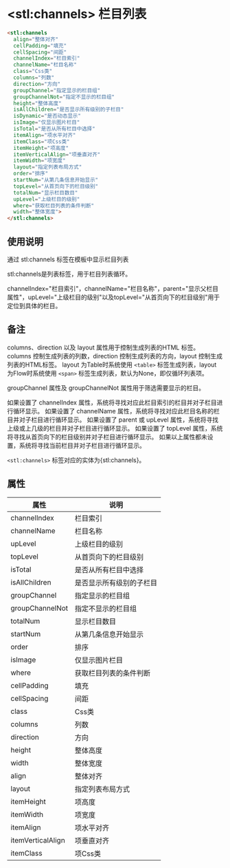 ﻿# &lt;stl:channels&gt; 栏目列表

```html
<stl:channels
  align="整体对齐"
  cellPadding="填充"
  cellSpacing="间距"
  channelIndex="栏目索引"
  channelName="栏目名称"
  class="Css类"
  columns="列数"
  direction="方向"
  groupChannel="指定显示的栏目组"
  groupChannelNot="指定不显示的栏目组"
  height="整体高度"
  isAllChildren="是否显示所有级别的子栏目"
  isDynamic="是否动态显示"
  isImage="仅显示图片栏目"
  isTotal="是否从所有栏目中选择"
  itemAlign="项水平对齐"
  itemClass="项Css类"
  itemHeight="项高度"
  itemVerticalAlign="项垂直对齐"
  itemWidth="项宽度"
  layout="指定列表布局方式"
  order="排序"
  startNum="从第几条信息开始显示" 
  topLevel="从首页向下的栏目级别"
  totalNum="显示栏目数目"
  upLevel="上级栏目的级别"
  where="获取栏目列表的条件判断"
  width="整体宽度">
</stl:channels>
```

## 使用说明

通过 stl:channels 标签在模板中显示栏目列表

stl:channels是列表标签，用于栏目列表循环。

channelIndex="栏目索引"，channelName="栏目名称"，parent="显示父栏目属性"，upLevel="上级栏目的级别"以及topLevel="从首页向下的栏目级别"用于定位到具体的栏目。

## 备注

columns、direction 以及 layout 属性用于控制生成列表的HTML 标签。
columns 控制生成列表的列数，direction 控制生成列表的方向，layout 控制生成列表的HTML标签。
layout 为Table时系统使用 `<table>` 标签生成列表，layout 为Flow时系统使用 `<span>` 标签生成列表，默认为None，即仅循环列表项。

groupChannel 属性及 groupChannelNot 属性用于筛选需要显示的栏目。

如果设置了 channelIndex 属性，系统将寻找对应此栏目索引的栏目并对子栏目进行循环显示。
如果设置了 channelName 属性，系统将寻找对应此栏目名称的栏目并对子栏目进行循环显示。
如果设置了 parent 或 upLevel 属性，系统将寻找上级或上几级的栏目并对子栏目进行循环显示。
如果设置了 topLevel 属性，系统将寻找从首页向下的栏目级别并对子栏目进行循环显示。
如果以上属性都未设置，系统将寻找当前栏目并对子栏目进行循环显示。

`<stl:channels>` 标签对应的实体为{stl:channels}。

## 属性

| 属性              | 说明                     |
| ----------------- | ------------------------ |
| channelIndex      | 栏目索引                 |
| channelName       | 栏目名称                 |
| upLevel           | 上级栏目的级别           |
| topLevel          | 从首页向下的栏目级别     |
| isTotal           | 是否从所有栏目中选择     |
| isAllChildren     | 是否显示所有级别的子栏目 |
| groupChannel      | 指定显示的栏目组         |
| groupChannelNot   | 指定不显示的栏目组       |
| totalNum          | 显示栏目数目             |
| startNum          | 从第几条信息开始显示     |
| order             | 排序                     |
| isImage           | 仅显示图片栏目           |
| where             | 获取栏目列表的条件判断   |
| cellPadding       | 填充                     |
| cellSpacing       | 间距                     |
| class             | Css类                    |
| columns           | 列数                     |
| direction         | 方向                     |
| height            | 整体高度                 |
| width             | 整体宽度                 |
| align             | 整体对齐                 |
| layout            | 指定列表布局方式         |
| itemHeight        | 项高度                   |
| itemWidth         | 项宽度                   |
| itemAlign         | 项水平对齐               |
| itemVerticalAlign | 项垂直对齐               |
| itemClass         | 项Css类                  |